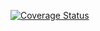 [![Coverage Status](https://coveralls.io/repos/github/savnair/swe1-app/badge.svg?branch=main)](https://coveralls.io/github/savnair/swe1-app?branch=main)
